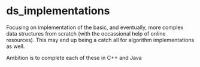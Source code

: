 # ds_implementations
Focusing on implementation of the basic, and eventually, more complex data structures from scratch (with the occassional help of online resources). This may end up being a catch all for algorithm implementations as well.

Ambition is to complete each of these in C++ and Java
